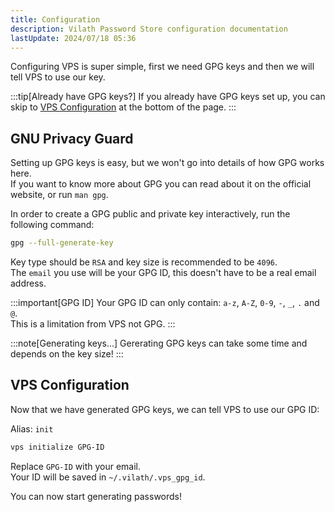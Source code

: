 ```yaml
---
title: Configuration
description: Vilath Password Store configuration documentation
lastUpdate: 2024/07/18 05:36
---
```


Configuring VPS is super simple, first we need GPG keys and then we will tell VPS to use our key.

:::tip[Already have GPG keys?]
If you already have GPG keys set up, you can skip to [VPS Configuration](#VPS-Configuration) at the bottom of the page.
:::

## GNU Privacy Guard

Setting up GPG keys is easy, but we won't go into details of how GPG works here.<br>
If you want to know more about GPG you can read about it on the official website, or run `man gpg`.

In order to create a GPG public and private key interactively, run the following command:

```sh
gpg --full-generate-key
```

Key type should be `RSA` and key size is recommended to be `4096`.<br>
The `email` you use will be your GPG ID, this doesn't have to be a real email address.

:::important[GPG ID]
Your GPG ID can only contain: `a-z`, `A-Z`, `0-9`, `-`, `_`, `.` and `@`.<br>
This is a limitation from VPS not GPG.
:::

:::note[Generating keys...]
Gererating GPG keys can take some time and depends on the key size!
:::

## VPS Configuration

Now that we have generated GPG keys, we can tell VPS to use our GPG ID:

Alias: `init`
```sh
vps initialize GPG-ID
```

Replace `GPG-ID` with your email.<br>
Your ID will be saved in `~/.vilath/.vps_gpg_id`.

You can now start generating passwords!
